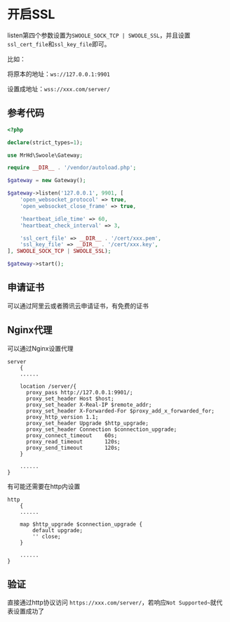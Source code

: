 # 开启SSL

listen第四个参数设置为`SWOOLE_SOCK_TCP | SWOOLE_SSL`，并且设置`ssl_cert_file`和`ssl_key_file`即可。

比如：

将原本的地址：`ws://127.0.0.1:9901`

设置成地址：`wss://xxx.com/server/`

## 参考代码

``` php
<?php

declare(strict_types=1);

use MrHd\Swoole\Gateway;

require __DIR__ . '/vendor/autoload.php';

$gateway = new Gateway();

$gateway->listen('127.0.0.1', 9901, [
    'open_websocket_protocol' => true,
    'open_websocket_close_frame' => true,

    'heartbeat_idle_time' => 60,
    'heartbeat_check_interval' => 3,

    'ssl_cert_file' => __DIR__ . '/cert/xxx.pem',
    'ssl_key_file' => __DIR__ . '/cert/xxx.key',
], SWOOLE_SOCK_TCP | SWOOLE_SSL);

$gateway->start();

```

## 申请证书

可以通过阿里云或者腾讯云申请证书，有免费的证书

## Nginx代理

可以通过Nginx设置代理

``` ngx
server
    {
    ......

    location /server/{
      proxy_pass http://127.0.0.1:9901/;
      proxy_set_header Host $host;
      proxy_set_header X-Real-IP $remote_addr;
      proxy_set_header X-Forwarded-For $proxy_add_x_forwarded_for;
      proxy_http_version 1.1;
      proxy_set_header Upgrade $http_upgrade;
      proxy_set_header Connection $connection_upgrade;
      proxy_connect_timeout    60s;
      proxy_read_timeout       120s;
      proxy_send_timeout       120s;
    }

    ......
}
```

有可能还需要在http内设置

``` ngx
http
    {
    ......

    map $http_upgrade $connection_upgrade {
        default upgrade;
        '' close;
    }

    ......
}
```

## 验证

直接通过http协议访问 `https://xxx.com/server/`，若响应`Not Supported~`就代表设置成功了
